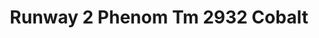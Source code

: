 ---
title: Runway 2 Phenom Tm 2932 Cobalt
designer: To Market
image_primary: img/2932.jpg
href: https://www.tomkt.com/runway-2-swatches
description: "ROLL%20SIZE%3A%204%27%20x%2025%27%A0%20or%204%27%20x%2050%27"
tags: 
  - to-market
  - rubber-flooring-runway2
category: rubber-flooring-runway2
subtitle: 
manufacturer: ToMarket
slug: /manufacturers/to-market/rubber-flooring-runway-2/to-market-runway-2-phenom-tm-2932-cobalt
---